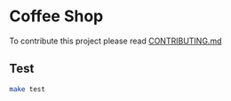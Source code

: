 # Coffee Shop

To contribute this project please read [CONTRIBUTING.md](CONTRIBUTING.md)

## Test

```sh
make test
````
